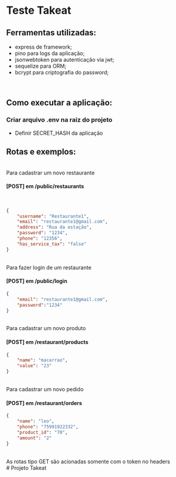 # Teste Takeat

## Ferramentas utilizadas:

- express de framework;
- pino para logs da aplicação;
- jsonwebtoken para autenticação via jwt;
- sequelize para ORM;
- bcrypt para criptografia do password;

<br />

## Como executar a aplicação:

### Criar arquivo .env na raiz do projeto
- Definir SECRET_HASH da aplicação


## Rotas e exemplos:

<br />
Para cadastrar um novo restaurante

#### [POST] em /public/restaurants
<br />

```json
{
	"username": "Restaurante1",
	"email": "restaurante1@gmail.com",
	"address": "Rua da estação",
	"password": "1234",
	"phone": "12356",
	"has_service_tax": "false"
}
```
<br />
Para fazer login de um restaurante

#### [POST] em /public/login


```json
{
	"email": "restaurante1@gmail.com",
	"password":"1234"
}
```
<br />
Para cadastrar um novo produto

#### [POST] em /restaurant/products


```json
{
	"name": "macarrao",
	"value": "23"
}
```
<br />
Para cadastrar um novo pedido

#### [POST] em /restaurant/orders


```json
{
	"name": "leo",
	"phone": "75991922332",
	"product_id": "70",
	"amount": "2"
}
```
<br />
As rotas tipo GET são acionadas somente com o token no headers
<br />
# Projeto Takeat
